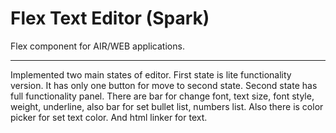 # Flex Text Editor (Spark)

  Flex component for AIR/WEB applications.

-------------------

Implemented two main states of editor. First state is lite functionality version. It has only one button for move to second state. Second state has full functionality panel. There are bar for change font, text size, font style, weight, underline, also bar for set bullet list, numbers list. Also there is color picker for set text color. And html linker for text.
